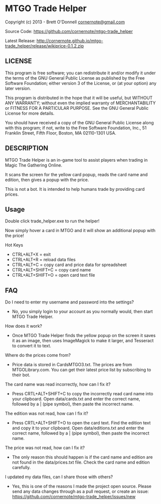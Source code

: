 # MTGO Trade Helper

Copyright (c) 2013 - Brett O'Donnell <cornernote@gmail.com>

Source Code: https://github.com/cornernote/mtgo-trade_helper

Latest Release: http://cornernote.github.io/mtgo-trade_helper/release/wikiprice-0.1.2.zip


## LICENSE

This program is free software; you can redistribute it and/or modify it under the terms of the GNU General Public License as published by the Free Software Foundation; either version 3 of the License, or (at your option) any later version.

This program is distributed in the hope that it will be useful, but WITHOUT ANY WARRANTY; without even the implied warranty of MERCHANTABILITY or FITNESS FOR A PARTICULAR PURPOSE.  See the GNU General Public License for more details.

You should have received a copy of the GNU General Public License along with this program; if not, write to the Free Software Foundation, Inc., 51 Franklin Street, Fifth Floor, Boston, MA 02110-1301 USA.


## DESCRIPTION

MTGO Trade Helper is an in-game tool to assist players when trading in Magic The Gathering Online.

It scans the screen for the yellow card popup, reads the card name and edition, then gives a popup with the price.

This is not a bot.  It is intended to help humans trade by providing card prices.


## Usage

Double click trade_helper.exe to run the helper!

Now simply hover a card in MTGO and it will show an additional popup with the price!

Hot Keys
- CTRL+ALT+X = exit
- CTRL+ALT+R = reload data files
- CTRL+ALT+C = copy card and price data for spreadsheet
- CTRL+ALT+SHIFT+C = copy card name
- CTRL+ALT+SHIFT+O = open card text file


## FAQ

Do I need to enter my username and password into the settings?
- No, you simply login to your account as you normally would, then start MTGO Trade Helper.

How does it work?
- Once MTGO Trade Helper finds the yellow popup on the screen it saves it as an image, then uses ImageMagick to make it larger, and Tesseract to convert it to text.

Where do the prices come from?
- Price data is stored in CardsMTGO3.txt.  The prices are from MTGOLibrary.com.  You can get their latest price list by subscribing to their bot.

The card name was read incorrectly, how can I fix it?
- Press CRTL+ALT+SHIFT+C to copy the incorrectly read card name into your clipboard.  Open data/cards.txt and enter the correct name, followed by a | (pipe symbol), then paste the incorrect name.

The edition was not read, how can I fix it?
- Press CRTL+ALT+SHIFT+O to open the card text.  Find the edition text and copy it to your clipboard.  Open data/editions.txt and enter the correct name, followed by a | (pipe symbol), then paste the incorrect name.

The price was not read, how can I fix it?
- The only reason this should happen is if the card name and edition are not found in the data/prices.txt file.  Check the card name and edition carefully.

I updated my data files, can I share those with others?
- Yes, this is one of the reasons I made the project open source.  Please send any data changes through as a pull request, or create an issue: https://github.com/cornernote/mtgo-trade_helper/issues/new
